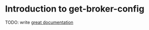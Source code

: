 # Introduction to get-broker-config

TODO: write [great documentation](http://jacobian.org/writing/what-to-write/)
